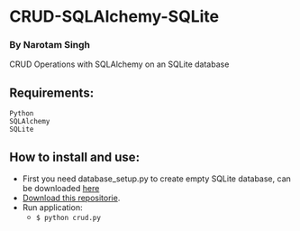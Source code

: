# CRUD-SQLAlchemy-SQLite
### By Narotam Singh
CRUD Operations with SQLAlchemy on an SQLite database

## Requirements:
    Python
    SQLAlchemy
    SQLite
    
 ## How to install and use:
* First you need database_setup.py to create empty SQLite database, can be downloaded [here](https://www.udacity.com/api/nodes/3612388731/supplemental_media/database-setuppy/download) 
* [Download this repositorie](https://github.com/narotamsingh/CRUD-SQLAlchemy-SQLite.git).
* Run application:
  * `$ python crud.py`
